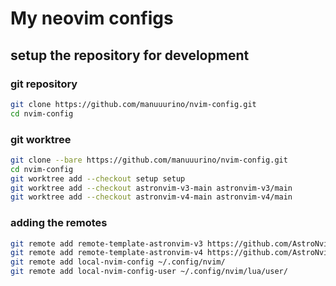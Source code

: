 # My neovim configs

## setup the repository for development

### git repository

```bash
git clone https://github.com/manuuurino/nvim-config.git
cd nvim-config
```

### git worktree

```bash
git clone --bare https://github.com/manuuurino/nvim-config.git
cd nvim-config
git worktree add --checkout setup setup
git worktree add --checkout astronvim-v3-main astronvim-v3/main
git worktree add --checkout astronvim-v4-main astronvim-v4/main
```

### adding the remotes

```bash
git remote add remote-template-astronvim-v3 https://github.com/AstroNvim/user_example.git
git remote add remote-template-astronvim-v4 https://github.com/AstroNvim/template.git
git remote add local-nvim-config ~/.config/nvim/
git remote add local-nvim-config-user ~/.config/nvim/lua/user/
```
